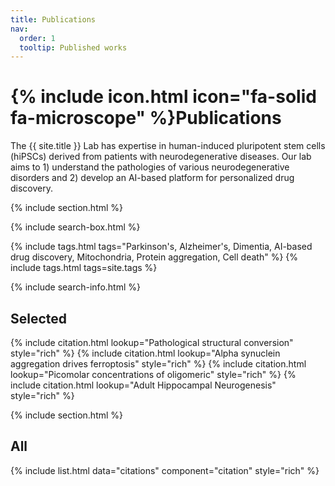 ```yaml
---
title: Publications
nav:
  order: 1
  tooltip: Published works
---
```


# {% include icon.html icon="fa-solid fa-microscope" %}Publications

The {{ site.title }} Lab has expertise in human-induced pluripotent stem cells (hiPSCs) derived from patients with neurodegenerative diseases. Our lab aims to 1) understand the pathologies of various neurodegenerative disorders and 2) develop an AI-based platform for personalized drug discovery.

{% include section.html %}

{% include search-box.html %}

{% include tags.html tags="Parkinson's, Alzheimer's, Dimentia, AI-based drug discovery, Mitochondria, Protein aggregation, Cell death" %}
{% include tags.html tags=site.tags %}

{% include search-info.html %}

## Selected

{% include citation.html lookup="Pathological structural conversion" style="rich" %}
{% include citation.html lookup="Alpha synuclein aggregation drives ferroptosis" style="rich" %}
{% include citation.html lookup="Picomolar concentrations of oligomeric" style="rich" %}
{% include citation.html lookup="Adult Hippocampal Neurogenesis" style="rich" %}

{% include section.html %}

## All

{% include list.html data="citations" component="citation" style="rich" %}
